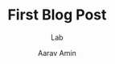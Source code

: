 ---
layout: post
title: First Blog Post
subtitle: Lab #1
gh-repo: daattali/beautiful-jekyll
gh-badge: [star, fork, follow]
tags: [blog]
comments: true
mathjax: true
author: Aarav Amin
---
